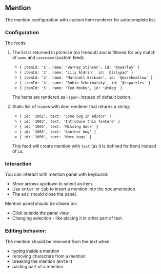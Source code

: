 ## Mention

The mention configuration with custom item renderer for autocomplete list.

### Configuration

The feeds:

1. The list is returned in promise (no timeout) and is filtered for any match of `name` and `username` (custom feed):
    - `{ itemId: '1', name: 'Barney Stinson', id: '@swarley' }`
    - `{ itemId: '2', name: 'Lily Aldrin', id: '@lilypad' }`
    - `{ itemId: '3', name: 'Marshall Eriksen', id: '@marshmallow' }`
    - `{ itemId: '4', name: 'Robin Scherbatsky', id: '@rsparkles' }`
    - `{ itemId: '5', name: 'Ted Mosby', id: '@tdog' }`

    The items are rendered as `<span>` instead of default button.

2. Static list of issues with item renderer that returns a string:
    - `{ id: '1002', text: 'Some bug in editor' }`
    - `{ id: '1003', text: 'Introduce this feature' }`
    - `{ id: '1004', text: 'Missing docs' }`
    - `{ id: '1005', text: 'Another bug' }`
    - `{ id: '1006', text: 'More bugs' }`

    This feed will create mention with `text` (as it is defined for item) instead of `id`.

### Interaction

You can interact with mention panel with keyboard:

- Move arrows up/down to select an item.
- Use <kbd>enter</kbd> or <kbd>tab</kbd> to insert a mention into the documentation. 
- The <kbd>esc</kbd> should close the panel.

Mention panel should be closed on:
- Click outside the panel view.
- Changing selection - like placing it in other part of text.

### Editing behavior:

The mention should be removed from the text when:

- typing inside a mention
- removing characters from a mention
- breaking the mention (<kbd>enter</kbd>)
- pasting part of a mention
